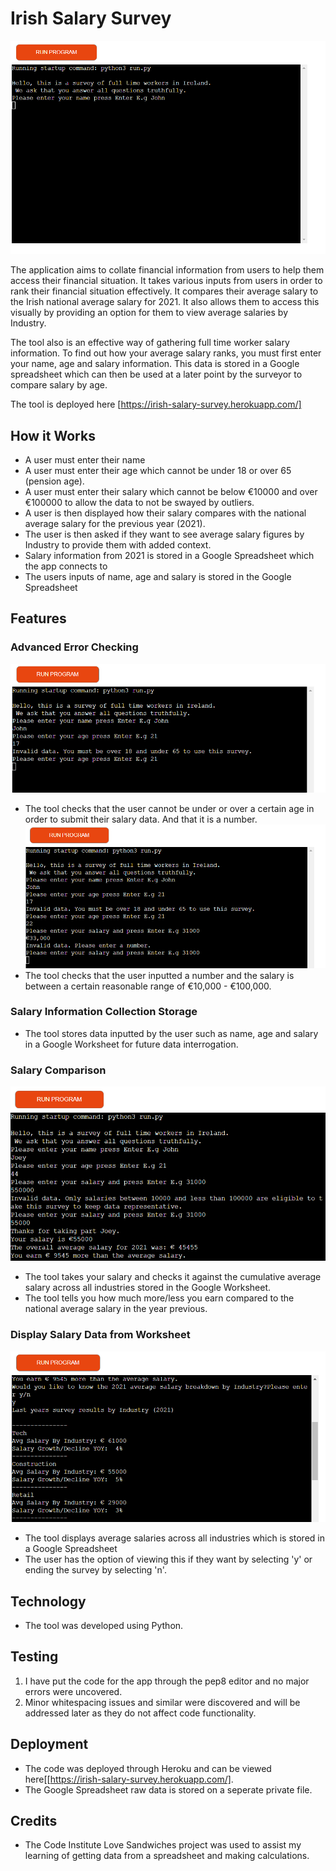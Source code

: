 # Irish Salary Survey 
![Project Preview](/assets/images/cover-image-1.png)

The application aims to collate financial information from users to help them access their financial situation. It takes various inputs from users in order to rank their financial situation effectively. It compares their average salary to the Irish national average salary for 2021. It also allows them to access this visually by providing an option for them to view average salaries by Industry.

The tool also is an effective way of gathering full time worker salary information. To find out how your average salary ranks, you must first enter your name, age and salary information. This data is stored in a Google spreadsheet which can then be used at a later point by the surveyor to compare salary by age.

The tool is deployed here [https://irish-salary-survey.herokuapp.com/]

## How it Works

* A user must enter their name
* A user must enter their age which cannot be under 18 or over 65 (pension age). 
* A user must enter their salary which cannot be below €10000 and over €100000 to allow the data to not be swayed by outliers.
* A user is then displayed how their salary compares with the national average salary for the previous year (2021).
* The user is then asked if they want to see average salary figures by Industry to provide them with added context.
* Salary information from 2021 is stored in a Google Spreadsheet which the app connects to
* The users inputs of name, age and salary is stored in the Google Spreadsheet

## Features

### Advanced Error Checking
![Age error display](/assets/images/age-error-display.png)
* The tool checks that the user cannot be under or over a certain age in order to submit their salary data. And that it is a number.
![Salary error display](/assets/images/number-error.png)
* The tool checks that the user inputted a number and the salary is between a certain reasonable range of €10,000 - €100,000.

### Salary Information Collection Storage
* The tool stores data inputted by the user such as name, age and salary in a Google Worksheet for future data interrogation.

### Salary Comparison
![Salary Comparison](/assets/images/comparison.png)
* The tool takes your salary and checks it against the cumulative average salary across all industries stored in the Google Worksheet.
* The tool tells you how much more/less you earn compared to the national average salary in the year previous.


### Display Salary Data from Worksheet
![Display Industry Salaries](/assets/images/data-display.png)
* The tool displays average salaries across all industries which is stored in a Google Spreadsheet
* The user has the option of viewing this if they want by selecting 'y' or ending the survey by selecting 'n'.

## Technology
* The tool was developed using Python.

## Testing
1. I have put the code for the app through the pep8 editor and no major errors were uncovered.
2. Minor whitespacing issues and similar were discovered and will be addressed later as they do not affect code functionality.

## Deployment
* The code was deployed through Heroku and can be viewed here[[https://irish-salary-survey.herokuapp.com/].
* The Google Spreadsheet raw data is stored on a seperate private file.

## Credits 
* The Code Institute Love Sandwiches project was used to assist my learning of getting data from a spreadsheet and making calculations.

